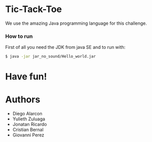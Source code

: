 # Tic-Tack-Toe

We use the amazing Java programming language for this challenge.

### How to run

First of all you need the JDK from java SE and to run with:
```sh
$ java -jar jar_no_sound/Hello_world.jar
```
# Have fun!

# Authors
- Diego Alarcon
- Yulieth Zuluaga
- Jonatan Ricardo
- Cristian Bernal
- Giovanni Perez